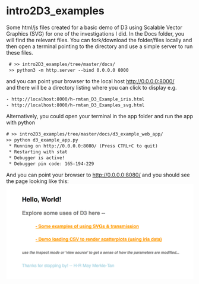 # intro2D3_examples

Some html/js files created for a basic demo of D3 using Scalable Vector Graphics (SVG) for one of the investigations I did.
In the Docs folder, you will find the relevant files.
You can fork/download the folder/files locally and then open a terminal pointing to the directory and use a simple server to run these files. 
```
 # >> intro2D3_examples/tree/master/docs/
 >> python3 -m http.server --bind 0.0.0.0 8000
```

and you can point your browser to the local host http://0.0.0.0:8000/  
and there will be a directory listing where you can click to display e.g.

```
- http://localhost:8000/h-rmtan_D3_Example_iris.html
- http://localhost:8000/h-rmtan_D3_Examples_svg.html
```

Alternatively, you could open your terminal in the app folder and run the app with python
```
# >> intro2D3_examples/tree/master/docs/d3_example_web_app/
>> python d3_example_app.py 
 * Running on http://0.0.0.0:8080/ (Press CTRL+C to quit)
 * Restarting with stat
 * Debugger is active!
 * Debugger pin code: 165-194-229
```
And you can point your browser to http://0.0.0.0:8080/ 
and you should see the page looking like this:
<img src="https://github.com/hengrumay/intro2D3_examples/blob/master/docs/app_LandingPg_ScreenShot.png">
